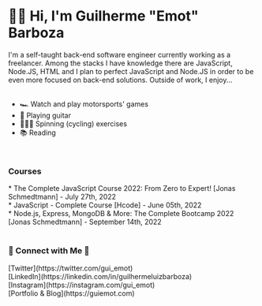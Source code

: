 # 👋🏻 Hi, I'm Guilherme "Emot" Barboza

I'm a self-taught back-end software engineer currently working as a freelancer. Among the stacks I have knowledge there are JavaScript, Node.JS, HTML and I plan to perfect JavaScript and Node.JS in order to be even more focused on back-end solutions. Outside of work, I enjoy...
</br></br>
* 🏎 Watch and play motorsports' games</br>
* 🎸 Playing guitar</br>
* 🚴🏽‍♂️ Spinning (cycling) exercises</br>
* 📚 Reading</br>
</br>
<h3>Courses</h3>
* The Complete JavaScript Course 2022: From Zero to Expert! [Jonas Schmedtmann] - July 27th, 2022</br>
* JavaScript - Complete Course [Hcode] - June 05th, 2022</br>
* Node.js, Express, MongoDB & More: The Complete Bootcamp 2022 [Jonas Schmedtmann] - September 14th, 2022</br>
</br>
<h3>📩 Connect with Me 📩</h3>
[Twitter](https://twitter.com/gui_emot)</br>
[LinkedIn](https://linkedin.com/in/guilhermeluizbarboza)</br>
[Instagram](https://instagram.com/gui_emot)</br>
[Portfolio & Blog](https://guiemot.com)</br>
